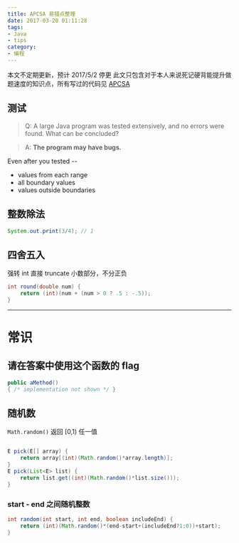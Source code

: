 ```yaml
---
title: APCSA 易错点整理
date: 2017-03-20 01:11:28
tags:
- Java
- tips
category:
- 编程
---
```


本文不定期更新，预计 2017/5/2 停更
此文只包含对于本人来说死记硬背能提升做题速度的知识点，所有写过的代码见 [APCSA](https://github.com/ApolloZhu/APCSA)

## 测试

> Q: A large Java program was tested extensively, and no errors were found. What can be concluded?

> A: **The program may have bugs.**

<!-- more -->

Even after you tested --

- values from each range
- all boundary values
- values outside boundaries

## 整数除法

```java
System.out.print(3/4); // 1
```

## 四舍五入

强转 int 直接 truncate 小数部分，不分正负

```java
int round(double num) {
    return (int)(num + (num > 0 ? .5 : -.5));
}
```

----

# 常识

## 请在答案中使用这个函数的 flag

```java
public aMethod()
{ /* implementation not shown */ }
```

## 随机数

`Math.random()` 返回 [0,1) 任一值

```java

E pick(E[] array) {
    return array[(int)(Math.random()*array.length)];
}
E pick(List<E> list) {
    return list.get((int)(Math.random()*list.size()));
}
```

### start - end 之间随机整数

```java
int random(int start, int end, boolean includeEnd) {
    return (int)(Math.random()*(end-start+(includeEnd?1:0))+start);
}
```
